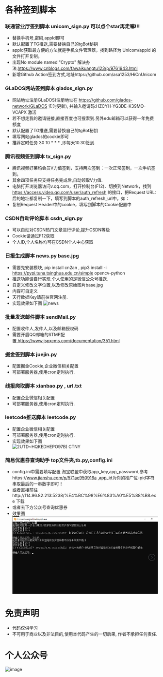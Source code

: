 # 各种签到脚本
### 联通营业厅签到脚本 unicom_sign.py 可以点个star再走嘛!!!
* 替换手机号,密码,appId即可
* 默认配置了TG推送,需要替换自己的tgBot秘钥
* appId获取最方便的方法就是手机文件管理器，找到路径为 Unicom/appid 的文件打开复制。
* 出现No module named "Crypto" 解决办法:https://www.cnblogs.com/fawaikuangtu123/p/9761943.html
* 新增Github Action签到方式,地址https://github.com/asa1253/HiCnUnicom

### GLaDOS网站签到脚本 glados_sign.py
* 网站地址注册GLaDOS(注册地址在 https://github.com/glados-network/GLaDOS 实时更新), 并输入邀请码:HZCYH-YG3DE-K39MO-VCAPX 激活
* 若不想走我的邀请链接,直接百度也可搜索到.另外edu邮箱可以获得一年免费额度  
* 默认配置了TG推送,需要替换自己的tgBot秘钥
* 填写网站glados的cookie即可
* 推荐定时任务 30 10 * * *  ,即每天10.30签到.

### 腾讯视频签到脚本 tx_sign.py
* 腾讯视频好莱坞会员V力值签到，支持两次签到：一次正常签到，一次手机签到。
* 其余四项任务只支持任务完成后,自动领取V力值.
* 电脑打开浏览器访问v.qq.com，打开控制台(F12)、切换到Network，找到 https://access.video.qq.com/user/auth_refresh 的接口，把Request URL:后的地址都复制一下，填写到脚本的auth_refresh_url中，如：
* 复制Request Header中的cookie，填写到脚本的Cookie配置中

### CSDN自动评论脚本 csdn_sign.py
* 可以自动对CSDN热门文章进行评论,提升CSDN等级
* Cookie请通过F12获取
* 个人ID,个人名称均可在CSDN个人中心获取

### 日报生成脚本 news.py base.jpg
* 需要先安装模块, pip install cn2an , pip3 install -i https://pypi.tuna.tsinghua.edu.cn/simple opencv-python
* 推送功能请自行实现.个人使用的是微信公众号推送.
* 自定义修改文字位置,以及修改原始图片base.jpg
* 内容可自定义
* 天行数据Key请前往官网注册.
* 实现效果如下图
![news](https://user-images.githubusercontent.com/22621145/122530097-b8200780-d050-11eb-9615-d9eb567f75fc.jpg)


### 批量发送邮件脚本 sendMail.py
* 配置收件人,发件人,以及邮箱授权码
* 需要开启QQ邮箱的STMP配置,https://www.jspxcms.com/documentation/351.html

### 掘金签到脚本 juejin.py
* 配置掘金Cookie,企业微信相关配置
* 可部署服务器,使用cron定时执行.

### 线报爬取脚本 xianbao.py , url.txt
* 配置企业微信相关配置
* 可部署服务器,使用cron定时执行.

### leetcode推送脚本 leetcode.py
* 配置企业微信相关配置
* 可部署服务器,使用cron定时执行.
* 实现效果如下图  
![2UTD~HQKEDHEPO97B) CTNY](https://user-images.githubusercontent.com/22621145/127611928-2d380f26-0dd0-4511-a0f4-d540f8208d7b.png)

### 简易优惠券查询助手 top文件夹,tb.py,config.ini
* config.ini中需要填写配置 淘宝联盟中获取app_key,app_password,参考https://www.jianshu.com/p/571ae950916a ,app_id为你的推广位-pid字符串取最后的一串数字即可！
* 或者直接前往http://114.96.82.213:5238/%E4%BC%98%E6%83%A0%E5%88%B8.exe  下载
* 或者去下方公众号查询优惠券
* 效果图![img.png](img.png)


# 免责声明
* 代码仅供学习
* 不可用于商业以及非法目的,使用本代码产生的一切后果, 作者不承担任何责任.


# 个人公众号
![image](https://user-images.githubusercontent.com/22621145/122183411-cc7fcb00-cebd-11eb-907f-32043dd611fb.png)

